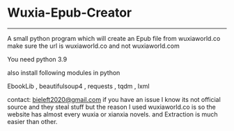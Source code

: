 # Wuxia-Epub-Creator
-------------------------------------------------------------------------------
A small python program which will create an Epub file from wuxiaworld.co  
make sure the url is wuxiaworld.co and not wuxiaworld.com

You need python 3.9

also install following modules in python

EbookLib ,
beautifulsoup4 ,
requests ,
tqdm ,
lxml

contact: bieleft2020@gmail.com if you have an issue
I know its not official source and they steal stuff but
the reason I used wuxiaworld.co is so the website has almost every wuxia or xianxia novels. and Extraction is much easier than other. 
